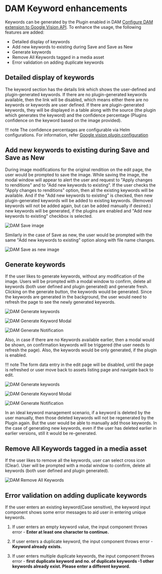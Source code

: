 # DAM Keyword enhancements

Keywords can be generated by the Plugin enabled in DAM [Configure DAM extension to Google Vision API](configure_DAM_extension_to_google_vision_API.md). To enhance the usage, the following features are added:
- Detailed display of keywords
- Add new keywords to existing during Save and Save as New
- Generate keywords
- Remove All Keywords tagged in a media asset
- Error validation on adding duplicate keywords

## Detailed display of keywords

The keyword section has the details link which shows the user-defined and plugin-generated keywords. If there are no plugin-generated keywords available, then the link will be disabled, which means either there are no keywords or keywords are user defined. If there are plugin-generated keywords, they will be displayed in a table along with the source (the plugin which generates the keyword) and the confidence percentage (Plugins confidence on the keyword based on the image provided). 

!!! note
    The confidence percentages are configurable via Helm configurations. For information, refer [Google vision plugin configuration](image_tagging.md#google-vision-plugin-configuration)

## Add new keywords to existing during Save and Save as New

During image modifications for the original rendition on the edit page, the user would be prompted to save the image. While saving the image, the modal window will appear to alert the user and request to "Apply changes to renditions" and to "Add new keywords to existing". If the user checks the "Apply changes to renditions" option, then all the existing keywords will be available. And if the "Add new keywords to existing" is checked, then new plugin-generated keywords will be added to existing keywords. (Removed keywords will not be added again, but can be added manually if desired.) new keywords will be generated, if the plugins are enabled and "Add new keywords to existing" checkbox is selected.

![DAM Save image](../../../../images/DAM_save_image.png)


Similarly in the case of Save as new, the user would be prompted with the same "Add new keywords to existing" option along with file name changes.

![DAM Save as new image](../../../../images/DAM_asset_rename.png)


## Generate keywords

If the user likes to generate keywords, without any modification of the image. Users will be prompted with a modal window to confirm, delete all keywords (both user defined and plugin generated) and generate fresh. Clicking on the generate button, the keywords would be generated. Since the keywords are generated in the background, the user would need to refresh the page to see the newly generated keywords.

![DAM Generate keywords](../../../../images/keyword_generate_option_1.png)

![DAM Generate Keyword Modal](../../../../images/keyword_generate_modal_1.png)

![DAM Generate Notification](../../../../images/keyowrd_generate_toster_1.png)

Also, in case if there are no Keywords available earlier, then a modal would be shown, on confirmation keywords will be triggered (the user needs to refresh the page). Also, the keywords would be only generated, if the plugin is enabled. 

!!! note 
    The form data entry in the edit page will be disabled, until the page is refreshed or user move back to assets listing page and navigate back to edit.

![DAM Generate keywords](../../../../images/keyword_generate_option.png)

![DAM Generate Keyword Modal](../../../../images/keyword_generate_modal.png)

![DAM Generate Notification](../../../../images/keyowrd_generate_toster.png)

In an ideal keyword management scenario, if a keyword is deleted by the user manually, then those deleted keywords will not be regenerated by the Plugin again. But the user would be able to manually add those keywords. In the case of generating new keywords, even if the user has deleted earlier in earlier versions, still it would be re-generated.

## Remove All Keywords tagged in a media asset

If the user likes to remove all the keywords, user can select cross icon (Clear). User will be prompted with a modal window to confirm, delete all keywords (both user defined and plugin generated).

![DAM Remove All Keywords](../../../../images/Keywords_remove_all.png)

## Error validation on adding duplicate keywords

If the user enters an existing keyword(Case sensitive), the keyword input component shows some error messages to aid user in entering unique keywords.

1. If user enters an empty keyword value, the input component throws error  - **Enter at least one character to continue.**


2. If user enters a duplicate keyword, the input component throws error - **Keyword already exists.**

3. If user enters multiple duplicate keywords, the input component throws error  - **first duplicate keyword and no. of duplicate keywords -1 other keywords already exist. Please enter a different keyword.**
